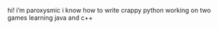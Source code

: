 hi!
i’m paroxysmic
i know how to write crappy python 
working on two games
learning java and c++ 
<!---
paroxysmic/paroxysmic is a ✨ special ✨ repository because its `README.md` (this file) appears on your GitHub profile.
You can click the Preview link to take a look at your changes.
--->
